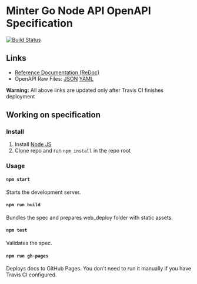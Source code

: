# Minter Go Node API OpenAPI Specification
[![Build Status](https://travis-ci.com/MinterTeam/minter-go-node-api-docs.svg?branch=master)](https://travis-ci.com/MinterTeam/minter-go-node-api-docs)

## Links

- [Reference Documentation (ReDoc)](https://minterteam.github.io/minter-go-node-api-docs/)
- OpenAPI Raw Files: [JSON](https://minterteam.github.io/minter-go-node-api-docs/openapi.json) [YAML](https://minterteam.github.io/minter-go-node-api-docs/openapi.yaml)

**Warning:** All above links are updated only after Travis CI finishes deployment

## Working on specification
### Install

1. Install [Node JS](https://nodejs.org/)
2. Clone repo and run `npm install` in the repo root

### Usage

#### `npm start`
Starts the development server.

#### `npm run build`
Bundles the spec and prepares web_deploy folder with static assets.

#### `npm test`
Validates the spec.

#### `npm run gh-pages`
Deploys docs to GitHub Pages. You don't need to run it manually if you have Travis CI configured.
